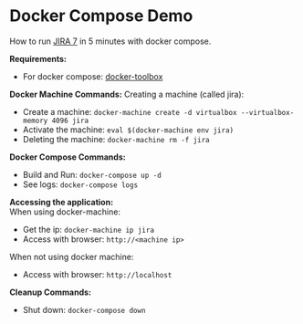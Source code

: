 # Docker Compose Demo

How to run [JIRA 7](https://www.atlassian.com/software/jira) in 5 minutes with docker compose.

**Requirements:**
* For docker compose: [docker-toolbox](https://www.docker.com/products/docker-toolbox)

**Docker Machine Commands:**
Creating a machine (called jira):  
* Create a machine: `docker-machine create -d virtualbox --virtualbox-memory 4096 jira`
* Activate the machine: `eval $(docker-machine env jira)`  
* Deleting the machine: `docker-machine rm -f jira`

**Docker Compose Commands:**
* Build and Run: `docker-compose up -d`
* See logs: `docker-compose logs`

**Accessing the application:**  
When using docker-machine:  
* Get the ip: `docker-machine ip jira`  
* Access with browser: `http://<machine ip>`  

When not using docker machine:  
* Access with browser: `http://localhost`


**Cleanup Commands:**
* Shut down: `docker-compose down`
